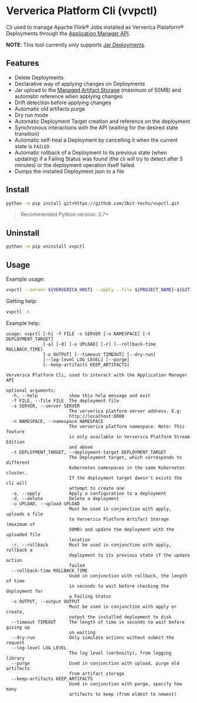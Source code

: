 # Ververica Platform Cli (vvpctl)

Cli used to manage Apache Flink® Jobs installed as Ververica Plataform® Deployments through the [Application Manager API](https://docs.ververica.com/user_guide/application_operations/rest_api.html).

**NOTE**: This tool currently only supports [Jar Deployments](https://docs.ververica.com/user_guide/application_operations/deployments/index.html).

## Features

* Delete Deployments
* Declarative way of applying changes on Deployments
* Jar upload to the [Managed Artifact Storage](https://docs.ververica.com/user_guide/application_operations/artifact_management/index.html) (maximum of 50MB) and automatic reference when applying changes
* Drift detection before applying changes
* Automatic old artifacts purge
* Dry run mode
* Automatic Deployment Target creation and reference on the deployment
* Synchronous interactions with the API (waiting for the desired state transition)
* Automatic self-heal a Deployment by cancelling it when the current state is `FAILED`
* Automatic rollback of a Deployment to its previous state (when updating) if a Failing Status was found (the cli will try to detect after 5 minutes) or the deployment operation itself failed.
* Dumps the installed Deployment json to a file

## Install

```bash
python -m pip install git+https://github.com/3bit-techs/vvpctl.git
```

>Recommended Python version: 3.7+

## Uninstall


```bash
python -m pip uninstall vvpctl
```

## Usage

Example usage:
```bash
vvpctl --server ${VERVERICA_HOST} --apply --file ${PROJECT_NAME}-${GIT_BRANCH}.json --upload ${JAR_FILE} --output target/${PROJECT_NAME}-${GIT_BRANCH}.json --purge --rollback --dry-run
```

Getting help:

```bash
vvpctl -h
```

Example help:

```text
usage: vvpctl [-h] -f FILE -s SERVER [-n NAMESPACE] [-t DEPLOYMENT_TARGET]
              [-a] [-d] [-u UPLOAD] [-r] [--rollback-time ROLLBACK_TIME]
              [-o OUTPUT] [--timeout TIMEOUT] [--dry-run]
              [--log-level LOG_LEVEL] [--purge]
              [--keep-artifacts KEEP_ARTIFACTS]

Ververica Platform Cli, used to interact with the Application Manager API

optional arguments:
  -h, --help            show this help message and exit
  -f FILE, --file FILE  The deployment file
  -s SERVER, --server SERVER
                        The ververica platform server address. E.g:
                        http://localhost:8080
  -n NAMESPACE, --namespace NAMESPACE
                        The ververica platform namespace. Note: This feature
                        is only available in Ververica Platform Stream Edition
                        and above
  -t DEPLOYMENT_TARGET, --deployment-target DEPLOYMENT_TARGET
                        The Deployment target, which corresponds to different
                        Kubernetes namespaces in the same Kubernetes cluster.
                        If the deployment target doesn't exists the cli will
                        attempt to create one
  -a, --apply           Apply a configuration to a deployment
  -d, --delete          Delete a deployment
  -u UPLOAD, --upload UPLOAD
                        Must be used in conjunction with apply, uploads a file
                        to Ververica Platform Artifact Storage (maximum of
                        50MB) and update the deployment with the uploaded file
                        location
  -r, --rollback        Must be used in conjunction with apply, rollback a
                        deployment to its previous state if the update action
                        failed
  --rollback-time ROLLBACK_TIME
                        Used in conjunction with rollback, the length of time
                        in seconds to wait before checking the deployment for
                        a Failing Status
  -o OUTPUT, --output OUTPUT
                        Must be used in conjunction with apply or create,
                        output the installed deployment to disk
  --timeout TIMEOUT     The length of time in seconds to wait before giving up
                        on waiting
  --dry-run             Only simulate actions without submit the request
  --log-level LOG_LEVEL
                        The log level (verbosity), from logging library
  --purge               Used in conjunction with upload, purge old artifacts
                        from artifact storage
  --keep-artifacts KEEP_ARTIFACTS
                        Used in conjunction with purge, specify how many
                        artifacts to keep (from oldest to newest)
```
